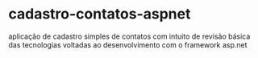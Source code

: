 ﻿# cadastro-contatos-aspnet

 aplicação de cadastro simples de contatos com intuito de revisão básica das tecnologias voltadas ao desenvolvimento com o framework asp.net
